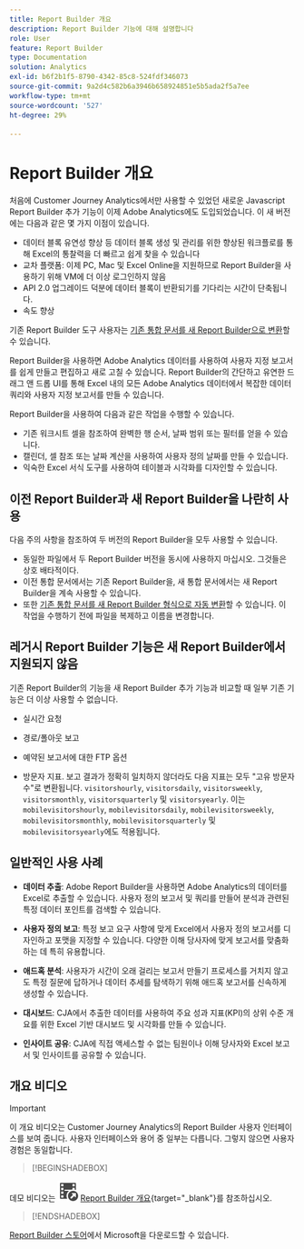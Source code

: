 ```yaml
---
title: Report Builder 개요
description: Report Builder 기능에 대해 설명합니다
role: User
feature: Report Builder
type: Documentation
solution: Analytics
exl-id: b6f2b1f5-8790-4342-85c8-524fdf346073
source-git-commit: 9a2d4c582b6a3946b658924851e5b5ada2f5a7ee
workflow-type: tm+mt
source-wordcount: '527'
ht-degree: 29%

---
```


# Report Builder 개요

처음에 Customer Journey Analytics에서만 사용할 수 있었던 새로운 Javascript Report Builder 추가 기능이 이제 Adobe Analytics에도 도입되었습니다. 이 새 버전에는 다음과 같은 몇 가지 이점이 있습니다.

- 데이터 블록 유연성 향상 등 데이터 블록 생성 및 관리를 위한 향상된 워크플로를 통해 Excel의 통찰력을 더 빠르고 쉽게 찾을 수 있습니다
- 교차 플랫폼: 이제 PC, Mac 및 Excel Online을 지원하므로 Report Builder을 사용하기 위해 VM에 더 이상 로그인하지 않음
- API 2.0 업그레이드 덕분에 데이터 블록이 반환되기를 기다리는 시간이 단축됩니다.
- 속도 향상

기존 Report Builder 도구 사용자는 [기존 통합 문서를 새 Report Builder으로 변환](/help/analyze/report-builder/convert-workbooks.md)할 수 있습니다.

Report Builder을 사용하면 Adobe Analytics 데이터를 사용하여 사용자 지정 보고서를 쉽게 만들고 편집하고 새로 고칠 수 있습니다. Report Builder의 간단하고 유연한 드래그 앤 드롭 UI를 통해 Excel 내의 모든 Adobe Analytics 데이터에서 복잡한 데이터 쿼리와 사용자 지정 보고서를 만들 수 있습니다.

Report Builder을 사용하여 다음과 같은 작업을 수행할 수 있습니다.

- 기존 워크시트 셀을 참조하여 완벽한 행 순서, 날짜 범위 또는 필터를 얻을 수 있습니다.
- 캘린더, 셀 참조 또는 날짜 계산을 사용하여 사용자 정의 날짜를 만들 수 있습니다.
- 익숙한 Excel 서식 도구를 사용하여 테이블과 시각화를 디자인할 수 있습니다.

## 이전 Report Builder과 새 Report Builder을 나란히 사용

다음 주의 사항을 참조하여 두 버전의 Report Builder을 모두 사용할 수 있습니다.

- 동일한 파일에서 두 Report Builder 버전을 동시에 사용하지 마십시오. 그것들은 상호 배타적이다.
- 이전 통합 문서에서는 기존 Report Builder을, 새 통합 문서에서는 새 Report Builder을 계속 사용할 수 있습니다.
- 또한 [기존 통합 문서를 새 Report Builder 형식으로 자동 변환](/help/analyze/report-builder/convert-workbooks.md)할 수 있습니다. 이 작업을 수행하기 전에 파일을 복제하고 이름을 변경합니다.

## 레거시 Report Builder 기능은 새 Report Builder에서 지원되지 않음

기존 Report Builder의 기능을 새 Report Builder 추가 기능과 비교할 때 일부 기존 기능은 더 이상 사용할 수 없습니다.

- 실시간 요청

- 경로/폴아웃 보고

- 예약된 보고서에 대한 FTP 옵션

- 방문자 지표. 보고 결과가 정확히 일치하지 않더라도 다음 지표는 모두 &quot;고유 방문자 수&quot;로 변환됩니다. `visitorshourly`, `visitorsdaily`, `visitorsweekly`, `visitorsmonthly`, `visitorsquarterly` 및 `visitorsyearly`. 이는 `mobilevisitorshourly`, `mobilevisitorsdaily`, `mobilevisitorsweekly`, `mobilevisitorsmonthly`, `mobilevisitorsquarterly` 및 `mobilevisitorsyearly`에도 적용됩니다.

## 일반적인 사용 사례

- **데이터 추출**: Adobe Report Builder을 사용하면 Adobe Analytics의 데이터를 Excel로 추출할 수 있습니다. 사용자 정의 보고서 및 쿼리를 만들어 분석과 관련된 특정 데이터 포인트를 검색할 수 있습니다.

- **사용자 정의 보고**: 특정 보고 요구 사항에 맞게 Excel에서 사용자 정의 보고서를 디자인하고 포맷을 지정할 수 있습니다. 다양한 이해 당사자에 맞게 보고서를 맞춤화하는 데 특히 유용합니다.

- **애드혹 분석**: 사용자가 시간이 오래 걸리는 보고서 만들기 프로세스를 거치지 않고도 특정 질문에 답하거나 데이터 추세를 탐색하기 위해 애드혹 보고서를 신속하게 생성할 수 있습니다.

- **대시보드**: CJA에서 추출한 데이터를 사용하여 주요 성과 지표(KPI)의 상위 수준 개요를 위한 Excel 기반 대시보드 및 시각화를 만들 수 있습니다.

- **인사이트 공유**: CJA에 직접 액세스할 수 없는 팀원이나 이해 당사자와 Excel 보고서 및 인사이트를 공유할 수 있습니다.

## 개요 비디오

>[!IMPORTANT]
>
>이 개요 비디오는 Customer Journey Analytics의 Report Builder 사용자 인터페이스를 보여 줍니다. 사용자 인터페이스와 용어 중 일부는 다릅니다. 그렇지 않으면 사용자 경험은 동일합니다.


>[!BEGINSHADEBOX]

데모 비디오는 ![VideoCheckedOut](/help/assets/icons/VideoCheckedOut.svg) [Report Builder 개요](https://video.tv.adobe.com/v/337569?quality=12&learn=on){target="_blank"}를 참조하십시오.

>[!ENDSHADEBOX]

[Report Builder 스토어](https://appsource.microsoft.com/en-us/product/office/WA200003101?tab=Overview)에서 Microsoft을 다운로드할 수 있습니다.

